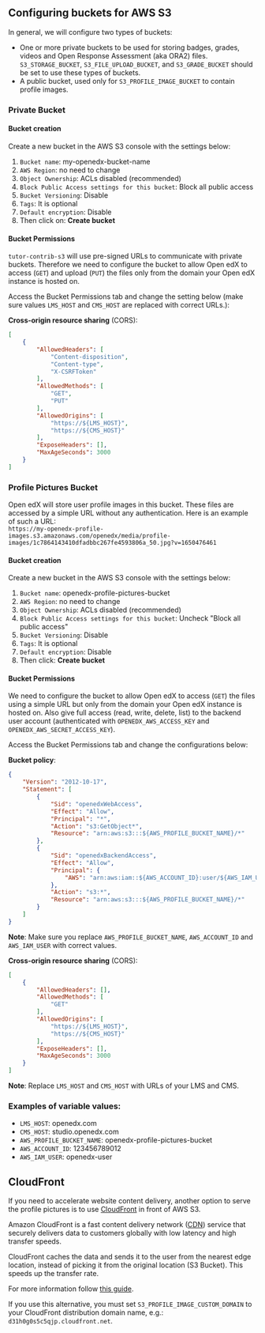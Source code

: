 Configuring buckets for AWS S3
------------------------------

In general, we will configure two types of buckets:

- One or more private buckets to be used for storing badges, grades,
  videos and Open Response Assessment (aka ORA2)
  files. `S3_STORAGE_BUCKET`, `S3_FILE_UPLOAD_BUCKET`, and
  `S3_GRADE_BUCKET` should be set to use these types of buckets.
- A public bucket, used only for `S3_PROFILE_IMAGE_BUCKET` to contain
  profile images.

### Private Bucket

#### Bucket creation

Create a new bucket in the AWS S3 console with the settings below:

1. `Bucket name`: my-openedx-bucket-name
2. `AWS Region`: no need to change
3. `Object Ownership`: ACLs disabled (recommended)
4. `Block Public Access settings for this bucket`: Block all public
   access
5. `Bucket Versioning`: Disable
6. `Tags`: It is optional
7. `Default encryption`: Disable
8. Then click on: **Create bucket**

#### Bucket Permissions

`tutor-contrib-s3` will use pre-signed URLs to communicate with
private buckets. Therefore we need to configure the bucket to allow
Open edX to access (`GET`) and upload (`PUT`) the files only from the
domain your Open edX instance is hosted on.

Access the Bucket Permissions tab and change the setting below (make
sure values `LMS_HOST` and `CMS_HOST` are replaced with correct
URLs.):

**Cross-origin resource sharing** (CORS):

```json
[
    {
        "AllowedHeaders": [
            "Content-disposition",
            "Content-type",
            "X-CSRFToken"
        ],
        "AllowedMethods": [
            "GET",
            "PUT"
        ],
        "AllowedOrigins": [
            "https://${LMS_HOST}",
            "https://${CMS_HOST}"
        ],
        "ExposeHeaders": [],
        "MaxAgeSeconds": 3000
    }
]
```

### Profile Pictures Bucket

Open edX will store user profile images in this bucket. These files
are accessed by a simple URL without any authentication. Here is an
example of such a URL:  
`https://my-openedx-profile-images.s3.amazonaws.com/openedx/media/profile-images/1c7864143410dfadbbc267fe4593806a_50.jpg?v=1650476461`

#### Bucket creation

Create a new bucket in the AWS S3 console with the settings below:

1. `Bucket name`: openedx-profile-pictures-bucket
2. `AWS Region`: no need to change
3. `Object Ownership`: ACLs disabled (recommended)
4. `Block Public Access settings for this bucket`: Uncheck "Block all
   public access"
5. `Bucket Versioning`: Disable
6. `Tags`: It is optional
7. `Default encryption`: Disable
8. Then click: **Create bucket**

#### Bucket Permissions

We need to configure the bucket to allow Open edX to access (`GET`)
the files using a simple URL but only from the domain your Open edX
instance is hosted on. Also give full access (read, write, delete,
list) to the backend user account (authenticated with
`OPENEDX_AWS_ACCESS_KEY` and `OPENEDX_AWS_SECRET_ACCESS_KEY`).

Access the Bucket Permissions tab and change the configurations below:

**Bucket policy**:

```json
{
    "Version": "2012-10-17",
    "Statement": [
        {
            "Sid": "openedxWebAccess",
            "Effect": "Allow",
            "Principal": "*",
            "Action": "s3:GetObject*",
            "Resource": "arn:aws:s3:::${AWS_PROFILE_BUCKET_NAME}/*"
        },
        {
            "Sid": "openedxBackendAccess",
            "Effect": "Allow",
            "Principal": {
                "AWS": "arn:aws:iam::${AWS_ACCOUNT_ID}:user/${AWS_IAM_USER}"
            },
            "Action": "s3:*",
            "Resource": "arn:aws:s3:::${AWS_PROFILE_BUCKET_NAME}/*"
        }
    ]
}
```

**Note**: Make sure you replace `AWS_PROFILE_BUCKET_NAME`,
`AWS_ACCOUNT_ID` and `AWS_IAM_USER` with correct values.

**Cross-origin resource sharing** (CORS):

```json
[
    {
        "AllowedHeaders": [],
        "AllowedMethods": [
            "GET"
        ],
        "AllowedOrigins": [
            "https://${LMS_HOST}",
            "https://${CMS_HOST}"
        ],
        "ExposeHeaders": [],
        "MaxAgeSeconds": 3000
    }
]
```

**Note**: Replace `LMS_HOST` and `CMS_HOST` with URLs of your LMS and
CMS.

### Examples of variable values:
* `LMS_HOST`: openedx.com
* `CMS_HOST`: studio.openedx.com
* `AWS_PROFILE_BUCKET_NAME`: openedx-profile-pictures-bucket
* `AWS_ACCOUNT_ID`: 123456789012
* `AWS_IAM_USER`: openedx-user

## CloudFront

If you need to accelerate website content delivery, another option to
serve the profile pictures is to use
[CloudFront](https://aws.amazon.com/cloudfront/) in front of AWS S3.

Amazon CloudFront is a fast content delivery network
([CDN](https://en.wikipedia.org/wiki/Content_delivery_network))
service that securely delivers data to customers globally with low
latency and high transfer speeds.

CloudFront caches the data and sends it to the user from the nearest
edge location, instead of picking it from the original location (S3
Bucket). This speeds up the transfer rate.

For more information follow [this
guide](https://aws.amazon.com/premiumsupport/knowledge-center/cloudfront-serve-static-website/).

If you use this alternative, you must set
`S3_PROFILE_IMAGE_CUSTOM_DOMAIN` to your CloudFront distribution
domain name, e.g.: `d31h0g0s5c5qjp.cloudfront.net`.

